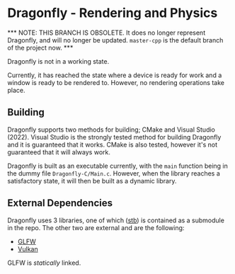 # Dragonfly - Rendering and Physics

*** NOTE: THIS BRANCH IS OBSOLETE. It does no longer represent Dragonfly, and will no longer be updated. `master-cpp` is the default branch of the project now. ***

Dragonfly is not in a working state. 

Currently, it has reached the state where a device is ready for work and a window is ready to be rendered to. However, no rendering operations take place.

## Building
Dragonfly supports two methods for building; CMake and Visual Studio (2022). Visual Studio is the strongly tested method for building Dragonfly and it is guaranteed that it works. CMake is also tested, however it's not guaranteed that it will always work.

Dragonfly is built as an executable currently, with the `main` function being in the dummy file `Dragonfly-C/Main.c`. However, when the library reaches a satisfactory state, it will then be built as a dynamic library.

## External Dependencies
Dragonfly uses 3 libraries, one of which ([stb](https://github.com/nothings/stb)) is contained as a submodule in the repo. The other two are external and are the following:
- [GLFW](https://github.com/glfw/glfw)
- [Vulkan](https://vulkan.lunarg.com/)

GLFW is *statically* linked.
